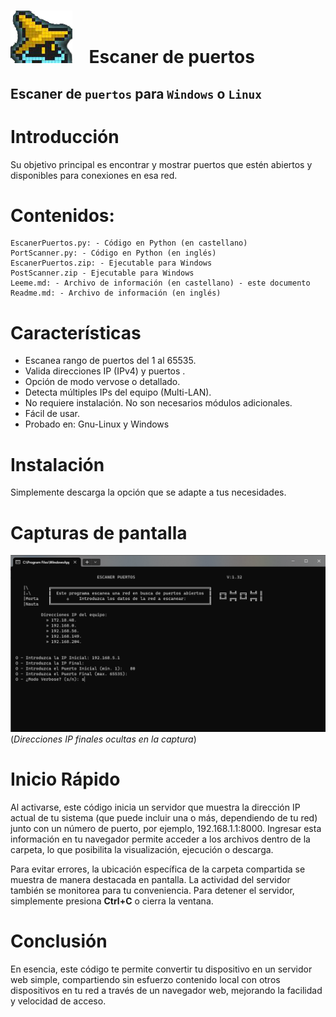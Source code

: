 # ![](./Images/GitHub.png) &nbsp;&nbsp;   Escaner de puertos

##  Escaner de `puertos` para `Windows` o `Linux`

# Introducción

Su objetivo principal es encontrar y mostrar puertos que estén abiertos y disponibles para conexiones en esa red.

# Contenidos:
    EscanerPuertos.py: - Código en Python (en castellano)
    PortScanner.py: - Código en Python (en inglés)
    EscanerPuertos.zip: - Ejecutable para Windows
    PostScanner.zip - Ejecutable para Windows
    Leeme.md: - Archivo de información (en castellano) - este documento
    Readme.md: - Archivo de información (en inglés) 


# Características

- Escanea rango de puertos del 1 al 65535.
- Valida direcciones IP (IPv4) y puertos .
- Opción de modo vervose o detallado.
- Detecta múltiples IPs del equipo (Multi-LAN).
- No requiere instalación. No son necesarios módulos adicionales.
- Fácil de usar.
- Probado en: Gnu-Linux y Windows

# Instalación

Simplemente descarga la opción que se adapte a tus necesidades.

# Capturas de pantalla

![](./Images/Captura.png)
(*Direcciones IP finales ocultas en la captura*)

# Inicio Rápido

Al activarse, este código inicia un servidor que muestra la dirección IP actual de tu sistema (que puede incluir una o más, dependiendo de tu red) junto con un número de puerto, por ejemplo, 192.168.1.1:8000. Ingresar esta información en tu navegador permite acceder a los archivos dentro de la carpeta, lo que posibilita la visualización, ejecución o descarga.

Para evitar errores, la ubicación específica de la carpeta compartida se muestra de manera destacada en pantalla. La actividad del servidor también se monitorea para tu conveniencia. Para detener el servidor, simplemente presiona **Ctrl+C** o cierra la ventana.

# Conclusión

En esencia, este código te permite convertir tu dispositivo en un servidor web simple, compartiendo sin esfuerzo contenido local con otros dispositivos en tu red a través de un navegador web, mejorando la facilidad y velocidad de acceso.
